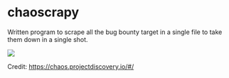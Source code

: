 # chaoscrapy
Written program to scrape all the bug bounty target in a single file to take them down in a single shot.

![](https://visitor-badge.glitch.me/badge?page_id=bugdisclose.chaoscrapy&left_color=655BE1&right_color=green)

Credit: https://chaos.projectdiscovery.io/#/
